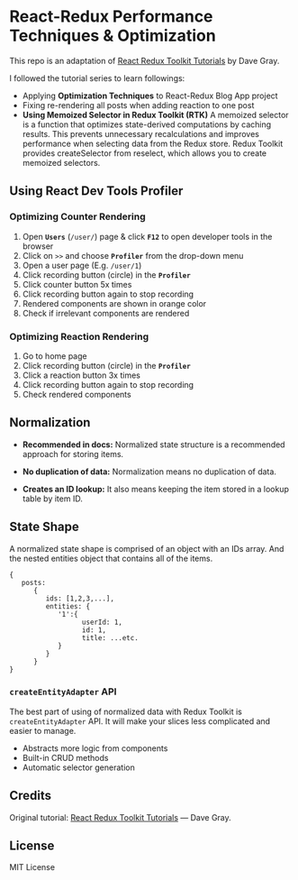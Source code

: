 # React-Redux Performance Techniques & Optimization
This repo is an adaptation of [React Redux Toolkit Tutorials](https://www.youtube.com/playlist?list=PL0Zuz27SZ-6M1J5I1w2-uZx36Qp6qhjKo) by Dave Gray. 

I followed the tutorial series to learn followings:
- Applying **Optimization Techniques** to React-Redux Blog App project
- Fixing re-rendering all posts when adding reaction to one post
- **Using Memoized Selector in Redux Toolkit (RTK)**
   A memoized selector is a function that optimizes state-derived computations by caching results. This prevents unnecessary recalculations and improves performance when selecting data from the Redux store.
   Redux Toolkit provides createSelector from reselect, which allows you to create memoized selectors.

## Using React Dev Tools Profiler

### Optimizing Counter Rendering
1. Open **`Users`**  (`/user/`) page & click **`F12`** to open developer tools in the browser
2. Click on `>>` and choose **`Profiler`** from the drop-down menu
3. Open a user page (E.g. `/user/1`) 
4. Click recording button (circle) in the **`Profiler`** 
5. Click counter button 5x times
6. Click recording button again to stop recording
7. Rendered components are shown in orange color
8. Check if irrelevant components are rendered

### Optimizing Reaction Rendering
1. Go to home page
2. Click recording button (circle) in the **`Profiler`** 
5. Click a reaction button 3x times
6. Click recording button again to stop recording
7. Check rendered components

## Normalization 
- **Recommended in docs:** Normalized state structure is a recommended approach for storing items.

- **No duplication of data:** Normalization means no duplication of data.
- **Creates an ID lookup:** It also means keeping the item stored in a lookup table by item ID.


## State Shape
A normalized state shape is comprised of an object with an IDs array. 
And the nested entities object that contains all of the items.

   ```
   {
      posts:
         {
            ids: [1,2,3,...],
            entities: {
               '1':{
                     userId: 1,
                     id: 1,
                     title: ...etc.
               }
            }
         }
   }
   ```

### `createEntityAdapter` API
The best part of using of normalized data with Redux Toolkit is `createEntityAdapter` API. It will make your slices less complicated and easier to manage. 

- Abstracts more logic from components
- Built-in CRUD methods
- Automatic selector generation

## Credits
Original tutorial: [React Redux Toolkit Tutorials](https://www.youtube.com/playlist?list=PL0Zuz27SZ-6M1J5I1w2-uZx36Qp6qhjKo) — Dave Gray.

## License
MIT License